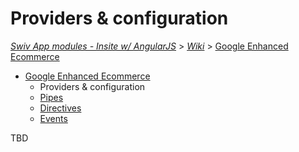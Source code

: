 # Providers & configuration
[_Swiv App modules - Insite w/ AngularJS_](../../../readme.md) > [_Wiki_](../../) > [Google Enhanced Ecommerce](../)

- [Google Enhanced Ecommerce](../)
    - Providers & configuration
    - [Pipes](../pipes)
    - [Directives](../directives)
    - [Events](../events)

TBD